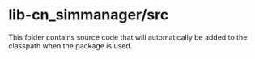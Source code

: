 # lib-cn_simmanager/src

This folder contains source code that will automatically be added to the classpath when
the package is used.

